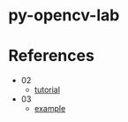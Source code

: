 # py-opencv-lab



# References
- 02
    - [tutorial](https://www.youtube.com/watch?v=RLpXUP79U2Y&list=PLBg7GSvtrU2MOLWM0bGU1_FT3LsJPyY-5&index=4)
- 03
    - [example](https://www.youtube.com/watch?v=CFuyXw-pfPY&list=PLBg7GSvtrU2MOLWM0bGU1_FT3LsJPyY-5&index=8)    